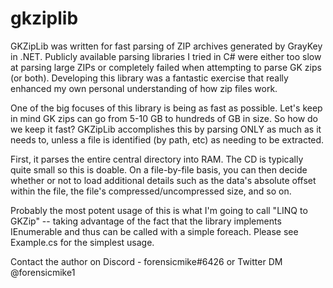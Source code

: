 # gkziplib

GKZipLib was written for fast parsing of ZIP archives generated by GrayKey in .NET. Publicly available parsing libraries I tried in C# were either too slow at parsing large ZIPs or completely failed when attempting to parse GK zips (or both). Developing this library was a fantastic exercise that really enhanced my own personal understanding of how zip files work.

One of the big focuses of this library is being as fast as possible. Let's keep in mind GK zips can go from 5-10 GB to hundreds of GB in size. So how do we keep it fast? GKZipLib accomplishes this by parsing ONLY as much as it needs to, unless a file is identified (by path, etc) as needing to be extracted.

First, it parses the entire central directory into RAM. The CD is typically quite small so this is doable. On a file-by-file basis, you can then decide whether or not to load additional details such as the data's absolute offset within the file, the file's compressed/uncompressed size, and so on.

Probably the most potent usage of this is what I'm going to call "LINQ to GKZip" -- taking advantage of the fact that the library implements IEnumerable<T> and thus can be called with a simple foreach.  Please see Example.cs for the simplest usage.

Contact the author on Discord - forensicmike#6426 or Twitter DM @forensicmike1
